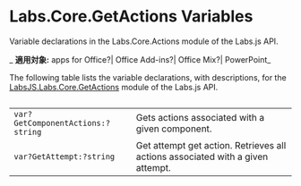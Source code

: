 
# Labs.Core.GetActions Variables
Variable declarations in the Labs.Core.Actions module of the Labs.js API.

 _ **適用対象:** apps for Office?| Office Add-ins?| Office Mix?| PowerPoint_

The following table lists the variable declarations, with descriptions, for the [LabsJS.Labs.Core.GetActions](../../reference/office-mix/labsjs.labs.core.getactions.md) module of the Labs.js API.

## 


|||
|:-----|:-----|
| `var?GetComponentActions:?string`|Gets actions associated with a given component.|
| `var?GetAttempt:?string`|Get attempt get action. Retrieves all actions associated with a given attempt.|
